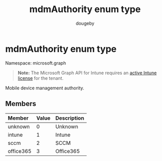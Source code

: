 ﻿---
title: "mdmAuthority enum type"
description: "Mobile device management authority."
author: "dougeby"
localization_priority: Normal
ms.prod: "intune"
doc_type: enumPageType
---

# mdmAuthority enum type

Namespace: microsoft.graph

> **Note:** The Microsoft Graph API for Intune requires an [active Intune license](https://go.microsoft.com/fwlink/?linkid=839381) for the tenant.

Mobile device management authority.

## Members

| Member    | Value | Description |
| :-------- | :---- | :---------- |
| unknown   | 0     | Unknown     |
| intune    | 1     | Intune      |
| sccm      | 2     | SCCM        |
| office365 | 3     | Office365   |
